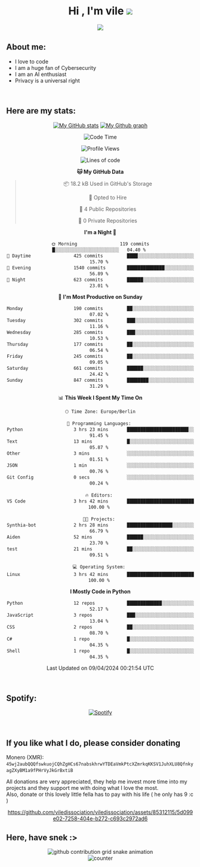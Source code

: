 <h1 align="center">Hi , I'm vile <img src="https://media.giphy.com/media/hvRJCLFzcasrR4ia7z/giphy.gif" width="35"></h1>
<p align="center">
  <a href="https://github.com/viledissociation"><img src="https://readme-typing-svg.demolab.com?font=Roboto+Mono&weight=300&size=28&duration=4000&pause=100&color=C109F7&center=true&vCenter=true&width=580&height=127&lines=I'm+a+programmer;I'm+an+AI+enthusiast;I'm+a+big+fan+of+Neural+Networks;I'm+interested+in+Computer+Science;I+love+Cybersecurity;By+the+way+I+use+Arch+%F0%9F%92%80"></a>
</p>

## About me:

- I love to code
- I am a huge fan of Cybersecurity
- I am an AI enthusiast
- Privacy is a universal right

<br>

## Here are my stats:

<div align="center">
    
 [![My GitHub stats](https://github-readme-stats.vercel.app/api?username=vilev0&count_private=true&show_icons=true&theme=radical)](https://github.com/vilev0)
 [![My Github graph](http://github-profile-summary-cards.vercel.app/api/cards/profile-details?username=vilev0&theme=radical)](https://github.com/vilev0)

<!--START_SECTION:waka-->
![Code Time](http://img.shields.io/badge/Code%20Time-273%20hrs%2047%20mins-blue)

![Profile Views](http://img.shields.io/badge/Profile%20Views-0-blue)

![Lines of code](https://img.shields.io/badge/From%20Hello%20World%20I%27ve%20Written-173.6%20thousand%20lines%20of%20code-blue)

**🐱 My GitHub Data** 

> 📦 18.2 kB Used in GitHub's Storage 
 > 
> 💼 Opted to Hire
 > 
> 📜 4 Public Repositories 
 > 
> 🔑 0 Private Repositories 
 > 
**I'm a Night 🦉** 

```text
🌞 Morning                119 commits         █░░░░░░░░░░░░░░░░░░░░░░░░   04.40 % 
🌆 Daytime                425 commits         ████░░░░░░░░░░░░░░░░░░░░░   15.70 % 
🌃 Evening                1540 commits        ██████████████░░░░░░░░░░░   56.89 % 
🌙 Night                  623 commits         ██████░░░░░░░░░░░░░░░░░░░   23.01 % 
```
📅 **I'm Most Productive on Sunday** 

```text
Monday                   190 commits         ██░░░░░░░░░░░░░░░░░░░░░░░   07.02 % 
Tuesday                  302 commits         ███░░░░░░░░░░░░░░░░░░░░░░   11.16 % 
Wednesday                285 commits         ███░░░░░░░░░░░░░░░░░░░░░░   10.53 % 
Thursday                 177 commits         ██░░░░░░░░░░░░░░░░░░░░░░░   06.54 % 
Friday                   245 commits         ██░░░░░░░░░░░░░░░░░░░░░░░   09.05 % 
Saturday                 661 commits         ██████░░░░░░░░░░░░░░░░░░░   24.42 % 
Sunday                   847 commits         ████████░░░░░░░░░░░░░░░░░   31.29 % 
```


📊 **This Week I Spent My Time On** 

```text
🕑︎ Time Zone: Europe/Berlin

💬 Programming Languages: 
Python                   3 hrs 23 mins       ███████████████████████░░   91.45 % 
Text                     13 mins             █░░░░░░░░░░░░░░░░░░░░░░░░   05.87 % 
Other                    3 mins              ░░░░░░░░░░░░░░░░░░░░░░░░░   01.51 % 
JSON                     1 min               ░░░░░░░░░░░░░░░░░░░░░░░░░   00.76 % 
Git Config               0 secs              ░░░░░░░░░░░░░░░░░░░░░░░░░   00.24 % 

🔥 Editors: 
VS Code                  3 hrs 42 mins       █████████████████████████   100.00 % 

🐱‍💻 Projects: 
Synthia-bot              2 hrs 28 mins       █████████████████░░░░░░░░   66.79 % 
Aiden                    52 mins             ██████░░░░░░░░░░░░░░░░░░░   23.70 % 
test                     21 mins             ██░░░░░░░░░░░░░░░░░░░░░░░   09.51 % 

💻 Operating System: 
Linux                    3 hrs 42 mins       █████████████████████████   100.00 % 
```

**I Mostly Code in Python** 

```text
Python                   12 repos            █████████████░░░░░░░░░░░░   52.17 % 
JavaScript               3 repos             ███░░░░░░░░░░░░░░░░░░░░░░   13.04 % 
CSS                      2 repos             ██░░░░░░░░░░░░░░░░░░░░░░░   08.70 % 
C#                       1 repo              █░░░░░░░░░░░░░░░░░░░░░░░░   04.35 % 
Shell                    1 repo              █░░░░░░░░░░░░░░░░░░░░░░░░   04.35 % 
```




 Last Updated on 09/04/2024 00:21:54 UTC
<!--END_SECTION:waka-->
</div>
<br>

## Spotify:

<div align="center">

[![Spotify](https://whois-hoeless.vercel.app/api/spotify?background_color=0d1117&border_color=090d13)](https://open.spotify.com/user/heanchenhorst)
</div>

<br>

## If you like what I do, please consider donating

Monero (XMR): ```45wj2aubQQQfswkuojCQhZgHCs67nabskhrwYTDEaVmkPtcXZmrkqKKSV1JuhXLU8QfnkyagZXyBM1a9fPHrVyJkGrBxtiB```

All donations are very appreciated, they help me invest more time into my projects and they support me with doing what I love the most.  
Also, donate or this lovely little fella has to pay with his life (  he only has 9 :c  )

<div align="center">


https://github.com/viledissociation/viledissociation/assets/85312115/5d099e02-7258-404e-b272-c693c2972ad6


</div>

## Here, have snek :>
<div align="center">
<picture>
  <source media="(prefers-color-scheme: dark)" srcset="https://raw.githubusercontent.com/vilev0/vilev0/output/github-contribution-grid-snake-dark.svg">
  <source media="(prefers-color-scheme: light)" srcset="https://raw.githubusercontent.com/vilev0/vilev0/output/github-contribution-grid-snake.svg">
  <img alt="github contribution grid snake animation" src="https://raw.githubusercontent.com/vilev0/vilev0/output/github-contribution-grid-snake.svg">
</div>

<div align="center">
  <img src="https://moe-counter.glitch.me/get/@hoeless_count?theme=rule34" alt="counter" />
</div>

